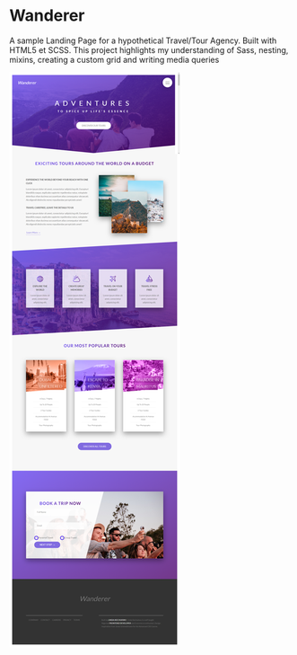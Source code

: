 # Wanderer

A sample Landing Page for a hypothetical Travel/Tour Agency. Built with HTML5 et SCSS.
This project highlights my understanding of Sass, nesting, mixins, creating a custom grid and writing media queries

<img src="github-img.png" alt="screenshot of the home page of the website">
